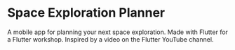 # Space Exploration Planner
 A mobile app for planning your next space exploration. Made with Flutter for a Flutter workshop. Inspired by a video on the Flutter YouTube channel.
